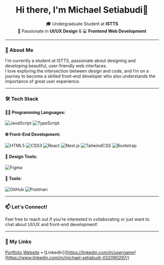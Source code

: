 <h1 align="center">Hi there, I'm Michael Setiabudi👋</h1>

<p align="center">
  🎓 Undergraduate Student at <strong>ISTTS</strong> <br />
  🎨 Passionate in <strong>UI/UX Design</strong> & 💻 <strong>Frontend Web Development</strong>
</p>

---

### 🌟 About Me

I'm currently a student at ISTTS, passionate about designing and developing beautiful, user-friendly web interfaces.  
I love exploring the intersection between design and code, and I’m on a journey to become a skilled front-end developer who also understands the importance of great user experience.

---

### 🛠️ Tech Stack

#### 👨‍💻 Programming Languages:
![JavaScript](https://img.shields.io/badge/-JavaScript-F7DF1E?style=for-the-badge&logo=javascript&logoColor=000)
![TypeScript](https://img.shields.io/badge/-TypeScript-3178C6?style=for-the-badge&logo=typescript&logoColor=fff)

#### 🌐 Front-End Development:
![HTML5](https://img.shields.io/badge/-HTML5-E34F26?style=for-the-badge&logo=html5&logoColor=fff)
![CSS3](https://img.shields.io/badge/-CSS3-1572B6?style=for-the-badge&logo=css3)
![React](https://img.shields.io/badge/-React-61DAFB?style=for-the-badge&logo=react&logoColor=000)
![Next.js](https://img.shields.io/badge/-Next.js-000?style=for-the-badge&logo=next.js&logoColor=fff)
![TailwindCSS](https://img.shields.io/badge/-Tailwind%20CSS-38B2AC?style=for-the-badge&logo=tailwind-css&logoColor=fff)
![Bootstrap](https://img.shields.io/badge/-Bootstrap-7952B3?style=for-the-badge&logo=bootstrap&logoColor=fff)

#### 🎨 Design Tools:
![Figma](https://img.shields.io/badge/-Figma-F24E1E?style=for-the-badge&logo=figma&logoColor=fff)

#### 🔧 Tools:
![GitHub](https://img.shields.io/badge/-GitHub-181717?style=for-the-badge&logo=github)
![Postman](https://img.shields.io/badge/-Postman-FF6C37?style=for-the-badge&logo=postman)

---

### 📫 Let's Connect!
Feel free to reach out if you're interested in collaborating or just want to chat about UI/UX and front-end development!


---

### 🔗 My Links
[Portfolio Website]([https://your-portfolio.com](https://www.michaelsetiabudi.my.id/)) • [LinkedIn]([https://linkedin.com/in/username](https://www.linkedin.com/in/michael-setiabudi-032090297/)


<!--
**MichaelSetiabudi/MichaelSetiabudi** is a ✨ _special_ ✨ repository because its `README.md` (this file) appears on your GitHub profile.

Here are some ideas to get you started:

- 🔭 I’m currently working on ...
- 🌱 I’m currently learning ...
- 👯 I’m looking to collaborate on ...
- 🤔 I’m looking for help with ...
- 💬 Ask me about ...
- 📫 How to reach me: ...
- 😄 Pronouns: ...
- ⚡ Fun fact: ...
-->
